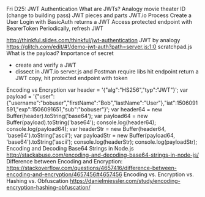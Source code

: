 Fri D25: JWT Authentication
What are JWTs?
Analogy movie theater ID (change to building pass)
JWT pieces and parts JWT.io
Process
Create a User
Login with BasicAuth returns a JWT
Access protected endpoint with BearerToken
Periodically, refresh JWT

http://thinkful.slides.com/thinkful/jwt-authentication
JWT by analogy
https://glitch.com/edit/#!/demo-jwt-auth?path=server.js:1:0
scratchpad.js
What is the payload?
Importance of secret
- create and verify a JWT
- dissect in JWT.io
server.js and Postman
require libs
hit endpoint return a JWT
copy, hit protected endpoint with token

Encoding vs Encryption
var header = '{"alg":"HS256","typ":"JWT"}';
var payload = '{"user":{"username":"bobuser","firstName":"Bob","lastName":"User"},"iat":1506091591,"exp":1506091651,"sub":"bobuser"}';
var header64 = new Buffer(header).toString('base64');
var payload64 = new Buffer(payload).toString('base64');
console.log(header64);
console.log(payload64);
var headerStr = new Buffer(header64, 'base64').toString('ascii');
var payloadStr = new Buffer(payload64, 'base64').toString('ascii');
console.log(headerStr);
console.log(payloadStr);
Encoding and Decoding Base64 Strings in Node.js
http://stackabuse.com/encoding-and-decoding-base64-strings-in-node-js/
Difference between Encoding and Encryption:
https://stackoverflow.com/questions/4657416/difference-between-encoding-and-encryption/4657456#4657456
Encoding vs. Encryption vs. Hashing vs. Obfuscation
https://danielmiessler.com/study/encoding-encryption-hashing-obfuscation/
